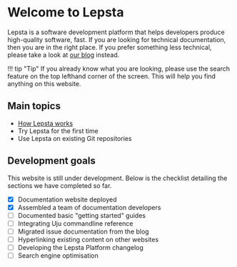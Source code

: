 # Welcome to Lepsta

Lepsta is a software development platform that helps developers produce high-quality software, fast. If you are looking for technical documentation, then you are in the right place. If you prefer something less technical, please take a look at [our blog](https://blog.lepsta.tech) instead.

!!! tip "Tip"
    If you already know what you are looking, please use the search feature on the top lefthand corner of the screen. 
    This will help you find anything on this website.

## Main topics

 - [How Lepsta works](/pages/lepsta/how-lepsta-works)
 - Try Lepsta for the first time
 - Use Lepsta on existing Git repositories

## Development goals

This website is still under development. Below is the checklist detailing the sections we have completed so far.

* [x] Documentation website deployed
* [x] Assembled a team of documentation developers
* [ ] Documented basic "getting started" guides
* [ ] Integrating Uju commandline reference
* [ ] Migrated issue documentation from the blog
* [ ] Hyperlinking existing content on other websites
* [ ] Developing the Lepsta Platform changelog
* [ ] Search engine optimisation
